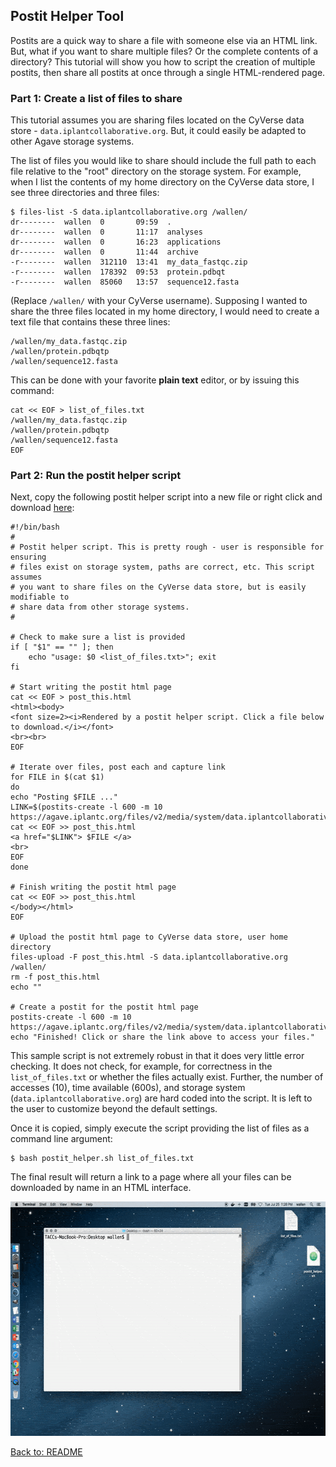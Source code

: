 ## Postit Helper Tool

Postits are a quick way to share a file with someone else via an HTML link. But, what if you want to share multiple files? Or the complete contents of a directory? This tutorial will show you how to script the creation of multiple postits, then share all postits at once through a single HTML-rendered page.


### Part 1: Create a list of files to share

This tutorial assumes you are sharing files located on the CyVerse data store - `data.iplantcollaborative.org`. But, it could easily be adapted to other Agave storage systems.

The list of files you would like to share should include the full path to each file relative to the "root" directory on the storage system. For example, when I list the contents of my home directory on the CyVerse data store, I see three directories and three files:

```
$ files-list -S data.iplantcollaborative.org /wallen/
dr--------  wallen  0       09:59  .
dr--------  wallen  0       11:17  analyses
dr--------  wallen  0       16:23  applications
dr--------  wallen  0       11:44  archive
-r--------  wallen  312110  13:41  my_data_fastqc.zip
-r--------  wallen  178392  09:53  protein.pdbqt
-r--------  wallen  85060   13:57  sequence12.fasta
```

(Replace `/wallen/` with your CyVerse username). Supposing I wanted to share the three files located in my home directory, I would need to create a text file that contains these three lines:

```
/wallen/my_data.fastqc.zip
/wallen/protein.pdbqtp
/wallen/sequence12.fasta
```

This can be done with your favorite __plain text__ editor, or by issuing this command:

```
cat << EOF > list_of_files.txt
/wallen/my_data.fastqc.zip
/wallen/protein.pdbqtp
/wallen/sequence12.fasta
EOF
```


### Part 2: Run the postit helper script

Next, copy the following postit helper script into a new file or right click and download [here](postit_helper.sh):

```
#!/bin/bash
#
# Postit helper script. This is pretty rough - user is responsible for ensuring
# files exist on storage system, paths are correct, etc. This script assumes
# you want to share files on the CyVerse data store, but is easily modifiable to
# share data from other storage systems.
#

# Check to make sure a list is provided
if [ "$1" == "" ]; then
	echo "usage: $0 <list_of_files.txt>"; exit
fi

# Start writing the postit html page
cat << EOF > post_this.html
<html><body>
<font size=2><i>Rendered by a postit helper script. Click a file below to download.</i></font>
<br><br>
EOF

# Iterate over files, post each and capture link
for FILE in $(cat $1)
do
echo "Posting $FILE ..."
LINK=$(postits-create -l 600 -m 10 https://agave.iplantc.org/files/v2/media/system/data.iplantcollaborative.org/$FILE)
cat << EOF >> post_this.html
<a href="$LINK"> $FILE </a>
<br>
EOF
done

# Finish writing the postit html page
cat << EOF >> post_this.html
</body></html>
EOF

# Upload the postit html page to CyVerse data store, user home directory
files-upload -F post_this.html -S data.iplantcollaborative.org /wallen/
rm -f post_this.html
echo ""

# Create a postit for the postit html page
postits-create -l 600 -m 10  https://agave.iplantc.org/files/v2/media/system/data.iplantcollaborative.org/wallen/post_this.html
echo "Finished! Click or share the link above to access your files."

```

This sample script is not extremely robust in that it does very little error checking. It does not check, for example, for correctness in the `list_of_files.txt` or whether the files actually exist. Further, the number of accesses (10), time available (600s), and storage system (`data.iplantcollaborative.org`) are hard coded into the script. It is left to the user to customize beyond the default settings.

Once it is copied, simply execute the script providing the list of files as a command line argument:

```
$ bash postit_helper.sh list_of_files.txt
```

The final result will return a link to a page where all your files can be downloaded by name in an HTML interface.


<center><img src="postit_helper.gif" style="height:375px;"></center>


[Back to: README](../README.md)
